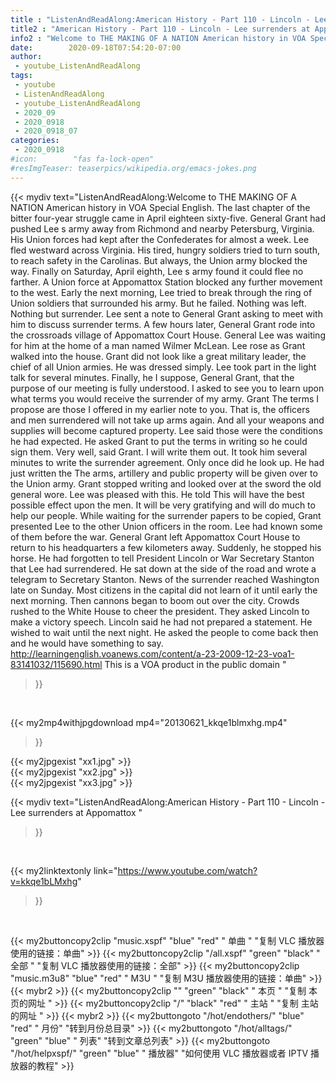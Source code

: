 ```yaml
---
title : "ListenAndReadAlong:American History - Part 110 - Lincoln - Lee surrenders at Appomattox "
title2 : "American History - Part 110 - Lincoln - Lee surrenders at Appomattox "
info2 : "Welcome to THE MAKING OF A NATION American history in VOA Special English.     The last chapter of the bitter four-year struggle came in April eighteen sixty-five. General Grant had pushed Lee s army away from Richmond and nearby Petersburg, Virginia. His Union forces had kept after the Confederates for almost a week.  Lee fled westward across Virginia. His tired, hungry soldiers tried to turn south, to reach safety in the Carolinas. But always, the Union army blocked the way.  Finally on Saturday, April eighth, Lee s army found it could flee no farther. A Union force at Appomattox Station blocked any further movement to the west.  Early the next morning, Lee tried to break through the ring of Union soldiers that surrounded his army. But he failed. Nothing was left. Nothing but surrender.   Lee sent a note to General Grant asking to meet with him to discuss surrender terms. A few hours later, General Grant rode into the crossroads village of Appomattox Court House.  General Lee was waiting for him at the home of a man named Wilmer McLean. Lee rose as Grant walked into the house.  Grant did not look like a great military leader, the chief of all Union armies. He was dressed simply.   Lee took part in the light talk for several minutes. Finally, he    I suppose, General Grant, that the purpose of our meeting is fully understood. I asked to see you to learn upon what terms you would receive the surrender of my army.   Grant    The terms I propose are those I offered in my earlier note to you. That is, the officers and men surrendered will not take up arms again. And all your weapons and supplies will become captured property.    Lee said those were the conditions he had expected. He asked Grant to put the terms in writing so he could sign them.  Very well,  said Grant.  I will write them out.   It took him several minutes to write the surrender agreement. Only once did he look up.  He had just written the    The arms, artillery and public property will be given over to the Union army.  Grant stopped writing and looked over at the sword the old general wore.   Lee was pleased with this. He told    This will have the best possible effect upon the men. It will be very gratifying and will do much to help our people.   While waiting for the surrender papers to be copied, Grant presented Lee to the other Union officers in the room. Lee had known some of them before the war.   General Grant left Appomattox Court House to return to his headquarters a few kilometers away. Suddenly, he stopped his horse. He had forgotten to tell President Lincoln or War Secretary Stanton that Lee had surrendered. He sat down at the side of the road and wrote a telegram to Secretary Stanton.  News of the surrender reached Washington late on Sunday. Most citizens in the capital did not learn of it until early the next morning. Then cannons began to boom out over the city. Crowds rushed to the White House to cheer the president. They asked Lincoln to make a victory speech.  Lincoln said he had not prepared a statement. He wished to wait until the next night. He asked the people to come back then and he would have something to say.    http://learningenglish.voanews.com/content/a-23-2009-12-23-voa1-83141032/115690.html This is a VOA product in the public domain "
date:        2020-09-18T07:54:20-07:00
author:
 - youtube_ListenAndReadAlong
tags:
 - youtube
 - ListenAndReadAlong
 - youtube_ListenAndReadAlong
 - 2020_09
 - 2020_0918
 - 2020_0918_07
categories:
 - 2020_0918
#icon:        "fas fa-lock-open"
#resImgTeaser: teaserpics/wikipedia.org/emacs-jokes.png
---
```


{{< mydiv text="ListenAndReadAlong:Welcome to THE MAKING OF A NATION American history in VOA Special English.     The last chapter of the bitter four-year struggle came in April eighteen sixty-five. General Grant had pushed Lee s army away from Richmond and nearby Petersburg, Virginia. His Union forces had kept after the Confederates for almost a week.  Lee fled westward across Virginia. His tired, hungry soldiers tried to turn south, to reach safety in the Carolinas. But always, the Union army blocked the way.  Finally on Saturday, April eighth, Lee s army found it could flee no farther. A Union force at Appomattox Station blocked any further movement to the west.  Early the next morning, Lee tried to break through the ring of Union soldiers that surrounded his army. But he failed. Nothing was left. Nothing but surrender.   Lee sent a note to General Grant asking to meet with him to discuss surrender terms. A few hours later, General Grant rode into the crossroads village of Appomattox Court House.  General Lee was waiting for him at the home of a man named Wilmer McLean. Lee rose as Grant walked into the house.  Grant did not look like a great military leader, the chief of all Union armies. He was dressed simply.   Lee took part in the light talk for several minutes. Finally, he    I suppose, General Grant, that the purpose of our meeting is fully understood. I asked to see you to learn upon what terms you would receive the surrender of my army.   Grant    The terms I propose are those I offered in my earlier note to you. That is, the officers and men surrendered will not take up arms again. And all your weapons and supplies will become captured property.    Lee said those were the conditions he had expected. He asked Grant to put the terms in writing so he could sign them.  Very well,  said Grant.  I will write them out.   It took him several minutes to write the surrender agreement. Only once did he look up.  He had just written the    The arms, artillery and public property will be given over to the Union army.  Grant stopped writing and looked over at the sword the old general wore.   Lee was pleased with this. He told    This will have the best possible effect upon the men. It will be very gratifying and will do much to help our people.   While waiting for the surrender papers to be copied, Grant presented Lee to the other Union officers in the room. Lee had known some of them before the war.   General Grant left Appomattox Court House to return to his headquarters a few kilometers away. Suddenly, he stopped his horse. He had forgotten to tell President Lincoln or War Secretary Stanton that Lee had surrendered. He sat down at the side of the road and wrote a telegram to Secretary Stanton.  News of the surrender reached Washington late on Sunday. Most citizens in the capital did not learn of it until early the next morning. Then cannons began to boom out over the city. Crowds rushed to the White House to cheer the president. They asked Lincoln to make a victory speech.  Lincoln said he had not prepared a statement. He wished to wait until the next night. He asked the people to come back then and he would have something to say.    http://learningenglish.voanews.com/content/a-23-2009-12-23-voa1-83141032/115690.html This is a VOA product in the public domain "
>}}
<br>


{{< my2mp4withjpgdownload mp4="20130621_kkqe1blmxhg.mp4"
>}}

{{< my2jpgexist "xx1.jpg" >}}<br>
{{< my2jpgexist "xx2.jpg" >}}<br>
{{< my2jpgexist "xx3.jpg" >}}<br>



{{< mydiv text="ListenAndReadAlong:American History - Part 110 - Lincoln - Lee surrenders at Appomattox "
>}}
<br>

{{< my2linktextonly link="https://www.youtube.com/watch?v=kkqe1bLMxhg"
>}}


<br>

{{< my2buttoncopy2clip "music.xspf"        "blue"   "red"    " 单曲 "  "复制 VLC 播放器使用的链接：单曲" >}} {{< my2buttoncopy2clip "/all.xspf"         "green"  "black"  " 全部 "  "复制 VLC 播放器使用的链接：全部" >}} {{< my2buttoncopy2clip "music.m3u8"        "blue"   "red"    " M3U  "    "复制 M3U 播放器使用的链接：单曲" >}} {{< mybr2 >}} {{< my2buttoncopy2clip ""                  "green"  "black"  " 本页 "    "复制 本页的网址 " >}} {{< my2buttoncopy2clip "/"                 "black"  "red"    " 主站 "    "复制 主站的网址 " >}} {{< mybr2 >}} {{< my2buttongoto      "/hot/endothers/"   "blue"   "red"    " 月份"   "转到月份总目录" >}} {{< my2buttongoto      "/hot/alltags/"     "green"  "blue"   " 列表"   "转到文章总列表" >}} {{< my2buttongoto      "/hot/helpxspf/"    "green"  "blue"   " 播放器" "如何使用 VLC 播放器或者 IPTV 播放器的教程" >}} 
